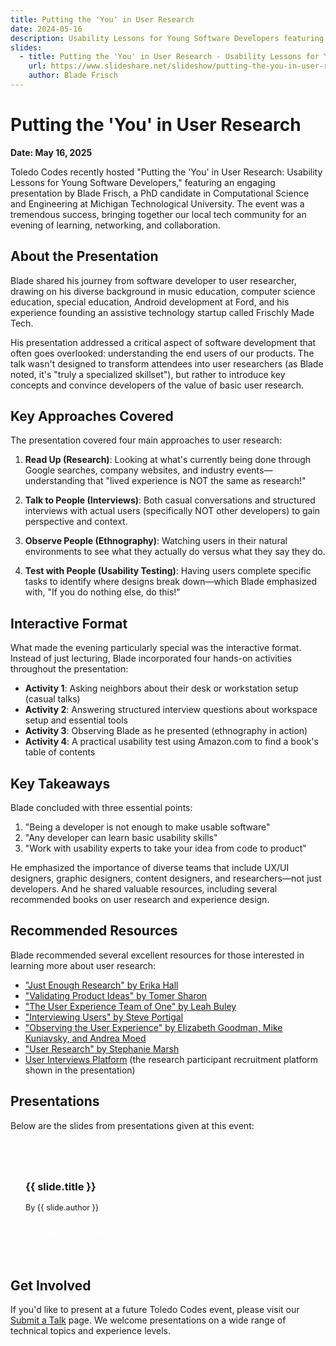 ```yaml
---
title: Putting the 'You' in User Research
date: 2024-05-16
description: Usability Lessons for Young Software Developers featuring Blade Frisch, a PhD candidate in Computational Science and Engineering at Michigan Technological University.
slides:
  - title: Putting the 'You' in User Research - Usability Lessons for Young Software Developers
    url: https://www.slideshare.net/slideshow/putting-the-you-in-user-research-usability-lessons-for-young-software-developers/279197120
    author: Blade Frisch
---
```


# Putting the 'You' in User Research

**Date: May 16, 2025**

Toledo Codes recently hosted "Putting the 'You' in User Research: Usability Lessons for Young Software Developers," featuring an engaging presentation by Blade Frisch, a PhD candidate in Computational Science and Engineering at Michigan Technological University. The event was a tremendous success, bringing together our local tech community for an evening of learning, networking, and collaboration.

## About the Presentation

Blade shared his journey from software developer to user researcher, drawing on his diverse background in music education, computer science education, special education, Android development at Ford, and his experience founding an assistive technology startup called Frischly Made Tech.

His presentation addressed a critical aspect of software development that often goes overlooked: understanding the end users of our products. The talk wasn't designed to transform attendees into user researchers (as Blade noted, it's "truly a specialized skillset"), but rather to introduce key concepts and convince developers of the value of basic user research.

## Key Approaches Covered

The presentation covered four main approaches to user research:

1. **Read Up (Research)**: Looking at what's currently being done through Google searches, company websites, and industry events—understanding that "lived experience is NOT the same as research!"

2. **Talk to People (Interviews)**: Both casual conversations and structured interviews with actual users (specifically NOT other developers) to gain perspective and context.

3. **Observe People (Ethnography)**: Watching users in their natural environments to see what they actually do versus what they say they do.

4. **Test with People (Usability Testing)**: Having users complete specific tasks to identify where designs break down—which Blade emphasized with, "If you do nothing else, do this!"

## Interactive Format

What made the evening particularly special was the interactive format. Instead of just lecturing, Blade incorporated four hands-on activities throughout the presentation:

- **Activity 1**: Asking neighbors about their desk or workstation setup (casual talks)
- **Activity 2**: Answering structured interview questions about workspace setup and essential tools
- **Activity 3**: Observing Blade as he presented (ethnography in action)
- **Activity 4**: A practical usability test using Amazon.com to find a book's table of contents

## Key Takeaways

Blade concluded with three essential points:
1. "Being a developer is not enough to make usable software"
2. "Any developer can learn basic usability skills"
3. "Work with usability experts to take your idea from code to product"

He emphasized the importance of diverse teams that include UX/UI designers, graphic designers, content designers, and researchers—not just developers. And he shared valuable resources, including several recommended books on user research and experience design.

## Recommended Resources

Blade recommended several excellent resources for those interested in learning more about user research:

- ["Just Enough Research" by Erika Hall](https://abookapart.com/products/just-enough-research)
- ["Validating Product Ideas" by Tomer Sharon](https://rosenfeldmedia.com/books/lean-user-research/)
- ["The User Experience Team of One" by Leah Buley](https://rosenfeldmedia.com/books/the-user-experience-team-of-one/)
- ["Interviewing Users" by Steve Portigal](https://rosenfeldmedia.com/books/interviewing-users/)
- ["Observing the User Experience" by Elizabeth Goodman, Mike Kuniavsky, and Andrea Moed](https://www.elsevier.com/books/observing-the-user-experience/goodman/978-0-12-384869-7)
- ["User Research" by Stephanie Marsh](https://www.koganpage.com/product/user-research-9780749481049)
- [User Interviews Platform](https://www.userinterviews.com/) (the research participant recruitment platform shown in the presentation)

## Presentations

Below are the slides from presentations given at this event:

<div class="slides-container">
  <div v-for="slide in $frontmatter.slides" :key="slide.title" class="slide-item">
    <h3>{{ slide.title }}</h3>
    <p class="slide-author">By {{ slide.author }}</p>
    <div class="slide-actions">
      <a :href="slide.url" target="_blank" class="slide-download">
        Download Slides
      </a>
    </div>
  </div>
</div>

## Get Involved

If you'd like to present at a future Toledo Codes event, please visit our [Submit a Talk](/submit-talk/) page. We welcome presentations on a wide range of technical topics and experience levels.

<style>
.slides-container {
  display: grid;
  grid-template-columns: repeat(auto-fill, minmax(300px, 1fr));
  gap: 1.5rem;
  margin: 2rem 0;
}

.slide-item {
  border: 1px solid var(--vp-c-divider);
  border-radius: 8px;
  padding: 1.5rem;
  background-color: var(--vp-c-bg-soft);
  transition: transform 0.2s ease, box-shadow 0.2s ease;
}

.slide-item:hover {
  transform: translateY(-3px);
  box-shadow: 0 5px 15px rgba(0,0,0,0.1);
}

.slide-author {
  color: var(--vp-c-text-2);
  font-size: 0.9em;
  margin: 0.5rem 0 1rem;
}

.slide-actions {
  margin-top: 1rem;
}

.slide-download {
  display: inline-block;
  padding: 0.5rem 1rem;
  background-color: var(--vp-c-brand);
  color: white !important;
  border-radius: 4px;
  text-decoration: none;
  font-weight: 500;
  transition: background-color 0.2s ease;
}

.slide-download:hover {
  background-color: var(--vp-c-brand-dark);
  color: white !important;
}
</style>
